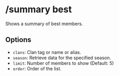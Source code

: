 # /summary best

Shows a summary of best members.

## Options

- `clans`: Clan tag or name or alias.
- `season`: Retrieve data for the specified season.
- `limit`: Number of members to show (Default: 5)
- `order`: Order of the list.

